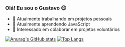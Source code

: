 ### Olá! Eu sou o Gustavo 😊

- 🔭 Atualmente trabalhando em projetos pessoais
- 🌱 Atualmente aprendendo JavaScript
- 👯 Interessado em colaborar em projetos voluntários

[![Anurag's GitHub stats](https://github-readme-stats.vercel.app/api?username=gustavonrails&show_icons=true&theme=radical)](https://github.com/anuraghazra/github-readme-stats)
[![Top Langs](https://github-readme-stats.vercel.app/api/top-langs/?username=gustavonrails&show_icons=true&theme=radical)](https://github.com/anuraghazra/github-readme-stats)
